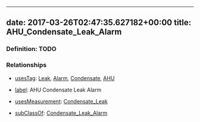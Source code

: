 
---
date: 2017-03-26T02:47:35.627182+00:00
title: AHU_Condensate_Leak_Alarm
---
### Definition: TODO

### Relationships

* [usesTag](https://brickschema.org/schema/1.0/BrickFrame#usesTag): [Leak](https://brickschema.org/schema/1.0/BrickTag#Leak), [Alarm](https://brickschema.org/schema/1.0/BrickTag#Alarm), [Condensate](https://brickschema.org/schema/1.0/BrickTag#Condensate), [AHU](https://brickschema.org/schema/1.0/BrickTag#AHU)

* [label](http://www.w3.org/2000/01/rdf-schema#label): AHU Condensate Leak Alarm

* [usesMeasurement](https://brickschema.org/schema/1.0/BrickFrame#usesMeasurement): [Condensate_Leak](https://brickschema.org/schema/1.0/Brick#Condensate_Leak)

* [subClassOf](http://www.w3.org/2000/01/rdf-schema#subClassOf): [Condensate_Leak_Alarm](https://brickschema.org/schema/1.0/Brick#Condensate_Leak_Alarm)
